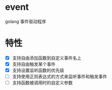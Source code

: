 # event
golang 事件驱动程序

# 特性

- [x] 支持自由添加函数到自定义事件名上
- [x] 支持自由触发某个事件
- [x] 支持设置监听函数的优先级
- [ ] 支持使用正则表达式的方式来监听事件和触发事件
- [ ] 支持函数被调用时的自定义参数
